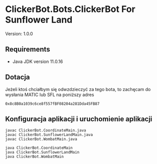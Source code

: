 # ClickerBot.Bots.ClickerBot For Sunflower Land

Version: 1.0.0

## Requirements

- Java JDK version 11.0.16

## Dotacja

Jeżeli ktoś chciałbym się odwzdzieczyć za tego bota, to zachęcam do wysłania MATIC lub SFL na poniższy adres

```0x8c8B0a1039c6ce8f557fBF08204a281Dda45FB87```

## Konfiguracja aplikacji i uruchomienie aplikacji

```shell
javac ClickerBot.CoordinateMain.java
javac ClickerBot.SunflowerLandMain.java
javac ClickerBot.WombatMain.java

java ClickerBot.CoordinateMain
java ClickerBot.SunflowerLandMain
java ClickerBot.WombatMain
```


